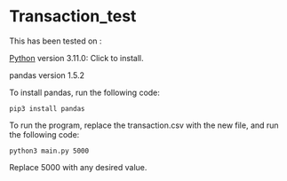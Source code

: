 # Transaction_test

This has been tested on :

[Python](https://www.python.org/downloads/) version 3.11.0: Click to install.

pandas version 1.5.2

To install pandas, run the following code:
```
pip3 install pandas
```

To run the program, replace the transaction.csv with the new file, and run the following code:
```
python3 main.py 5000
```
Replace 5000 with any desired value.
